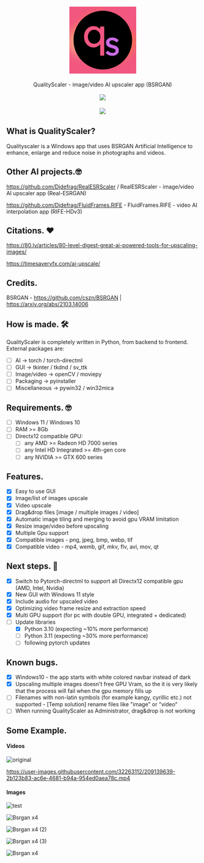 
<div align="center">
    <br>
    <img src="https://github.com/Djdefrag/QualityScaler/blob/main/Assets/logo.png" width="175"> </a> 
    <br><br> QualityScaler - image/video AI upscaler app (BSRGAN) <br><br>
    <a href="https://jangystudio.itch.io/qualityscaler">
         <img src="https://user-images.githubusercontent.com/86362423/162710522-c40c4f39-a6b9-48bc-84bc-1c6b78319f01.png" width="200">
    </a>
</div>
<br>
<div align="center">
    <img src="https://user-images.githubusercontent.com/32263112/215465927-45ec708e-d156-4779-8836-1c6366483c2a.PNG"> </a> 
</div>

## What is QualityScaler?
Qualityscaler is a Windows app that uses BSRGAN Artificial Intelligence to enhance, enlarge and reduce noise in photographs and videos.

## Other AI projects.🤓

https://github.com/Djdefrag/RealESRScaler / RealESRScaler - image/video AI upscaler app (Real-ESRGAN)

https://github.com/Djdefrag/FluidFrames.RIFE - FluidFrames.RIFE - video AI interpolation app (RIFE-HDv3)


## Citations. ❤

https://80.lv/articles/80-level-digest-great-ai-powered-tools-for-upscaling-images/

https://timesavervfx.com/ai-upscale/

## Credits.

BSRGAN - https://github.com/cszn/BSRGAN | https://arxiv.org/abs/2103.14006

## How is made. 🛠

QualityScaler is completely written in Python, from backend to frontend. 
External packages are:
- [ ] AI  -> torch / torch-directml
- [ ] GUI -> tkinter / tkdnd / sv_ttk
- [ ] Image/video -> openCV / moviepy
- [ ] Packaging   -> pyinstaller
- [ ] Miscellaneous -> pywin32 / win32mica

## Requirements. 🤓
- [ ] Windows 11 / Windows 10
- [ ] RAM >= 8Gb
- [ ] Directx12 compatible GPU:
    - [ ] any AMD >= Radeon HD 7000 series
    - [ ] any Intel HD Integrated >= 4th-gen core
    - [ ] any NVIDIA >=  GTX 600 series

## Features.
- [x] Easy to use GUI
- [x] Image/list of images upscale
- [x] Video upscale
- [x] Drag&drop files [image / multiple images / video]
- [x] Automatic image tiling and merging to avoid gpu VRAM limitation
- [x] Resize image/video before upscaling
- [x] Multiple Gpu support
- [x] Compatible images - png, jpeg, bmp, webp, tif  
- [x] Compatible video  - mp4, wemb, gif, mkv, flv, avi, mov, qt 

## Next steps. 🤫

- [x] Switch to Pytorch-directml to support all Directx12 compatible gpu (AMD, Intel, Nvidia)
- [x] New GUI with Windows 11 style
- [x] Include audio for upscaled video
- [x] Optimizing video frame resize and extraction speed
- [x] Multi GPU support (for pc with double GPU, integrated + dedicated)
- [ ] Update libraries 
    - [x] Python 3.10 (expecting ~10% more performance) 
    - [ ] Python 3.11 (expecting ~30% more performance)
    - [ ] following pytorch updates

## Known bugs.
- [x] Windows10 - the app starts with white colored navbar instead of dark
- [x] Upscaling multiple images doesn't free GPU Vram, so the it is very likely that the process will fail when the gpu memory fills up
- [ ] Filenames with non-latin symbols (for example kangy, cyrillic etc.) not supported - [Temp solution] rename files like "image" or "video"
- [ ] When running QualityScaler as Administrator, drag&drop is not working

## Some Example.

#### Videos

![original](https://user-images.githubusercontent.com/32263112/209139620-bdd028f8-d5fc-40de-8f3d-6b80a14f8aab.gif)

https://user-images.githubusercontent.com/32263112/209139639-2b123b83-ac6e-4681-b94a-954ed0aea78c.mp4

#### Images

![test](https://user-images.githubusercontent.com/32263112/166690007-f1601487-7b94-4f2c-b4e2-436bc189a26e.png)

![Bsrgan x4](https://user-images.githubusercontent.com/32263112/168884625-c869baee-4cca-4a33-bdad-b65d9c29889d.png)

![Bsrgan x4 (2)](https://user-images.githubusercontent.com/32263112/197983965-40785dbd-78c6-48a0-a1eb-39d9c3278f42.png)

![Bsrgan x4 (3)](https://user-images.githubusercontent.com/32263112/197983979-5857a855-d402-4fab-9217-ee5bd057bd01.png)

![Bsrgan x4](https://user-images.githubusercontent.com/32263112/198290909-277e176e-ccb4-4a4b-8531-b182a18d566a.png)


